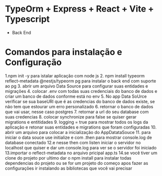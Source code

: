 
# TypeOrm + Express + React + Vite + Typescript
- Back End 
# Comandos para instalação e Configuração
 1.npm init -y para istalar aplicação com node js
2. npm install typeorm reflect-metadata @nestjs/typeorm pg para instalar o back end com suporte ao pg
3. abrir um arquivo Data Source para configurar suas entidades e migrações
4. colocar .env com todas suas credenciais do banco de dados e criar um banco de dados conforme está no env
5. No app Data SoUrce verificar se sua baseURl que é as credencias do banco de dados existe, se não tem que estourar um erro personalizado
6. retornar o banco de dados que vai usar, nesse caso postgres
7. retornar a url do seu database com suas credencias
8. colocar synchronize para false se quiser gerar migrations e entitidades
9. logging = true para mostrar todos os logs da aplicação
 e retonar suas entidades e migrations que foram configuradas
10. abrir um arquivo para colocar a inicialização do AppDatataSouce 
11. para iniciar o data souce use initialize e com .then para  mostrar console.log de database conectado
12.e nesse then com listen iniciar o servidor no localhost que quiser e dar um console.log para ver se o servidor foi iniciado
13.importar o reflect-metadata no arquivo pricipal app.ts 
14.se você tiver um clone do projeto por ultimo dar o npm install para instalar todas dependencias do projeto ou se for um projeto do começo
apos fazer as configurações  ir instalando as bibliotecas que você vai precisar
 
 
